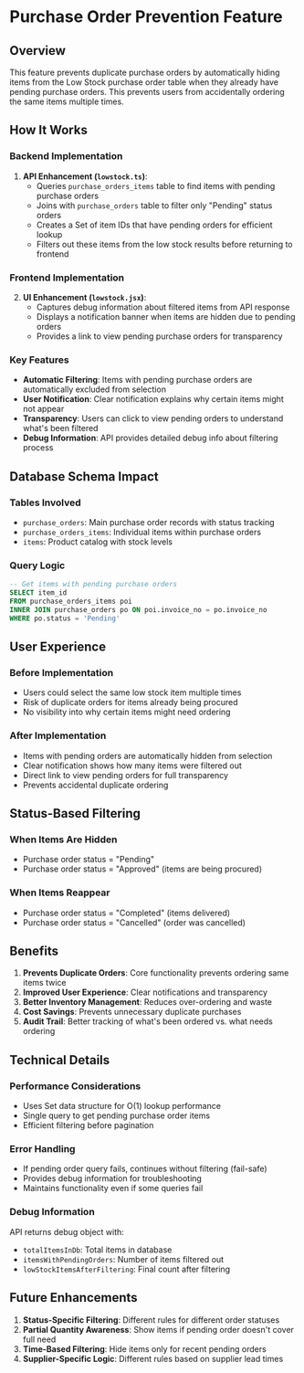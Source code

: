 # Purchase Order Prevention Feature

## Overview
This feature prevents duplicate purchase orders by automatically hiding items from the Low Stock purchase order table when they already have pending purchase orders. This prevents users from accidentally ordering the same items multiple times.

## How It Works

### Backend Implementation
1. **API Enhancement (`lowstock.ts`)**:
   - Queries `purchase_orders_items` table to find items with pending purchase orders
   - Joins with `purchase_orders` table to filter only "Pending" status orders
   - Creates a Set of item IDs that have pending orders for efficient lookup
   - Filters out these items from the low stock results before returning to frontend

### Frontend Implementation
2. **UI Enhancement (`lowstock.jsx`)**:
   - Captures debug information about filtered items from API response
   - Displays a notification banner when items are hidden due to pending orders
   - Provides a link to view pending purchase orders for transparency

### Key Features
- **Automatic Filtering**: Items with pending purchase orders are automatically excluded from selection
- **User Notification**: Clear notification explains why certain items might not appear
- **Transparency**: Users can click to view pending orders to understand what's been filtered
- **Debug Information**: API provides detailed debug info about filtering process

## Database Schema Impact

### Tables Involved
- `purchase_orders`: Main purchase order records with status tracking
- `purchase_orders_items`: Individual items within purchase orders
- `items`: Product catalog with stock levels

### Query Logic
```sql
-- Get items with pending purchase orders
SELECT item_id 
FROM purchase_orders_items poi
INNER JOIN purchase_orders po ON poi.invoice_no = po.invoice_no
WHERE po.status = 'Pending'
```

## User Experience

### Before Implementation
- Users could select the same low stock item multiple times
- Risk of duplicate orders for items already being procured
- No visibility into why certain items might need ordering

### After Implementation
- Items with pending orders are automatically hidden from selection
- Clear notification shows how many items were filtered out
- Direct link to view pending orders for full transparency
- Prevents accidental duplicate ordering

## Status-Based Filtering

### When Items Are Hidden
- Purchase order status = "Pending"
- Purchase order status = "Approved" (items are being procured)

### When Items Reappear
- Purchase order status = "Completed" (items delivered)
- Purchase order status = "Cancelled" (order was cancelled)

## Benefits

1. **Prevents Duplicate Orders**: Core functionality prevents ordering same items twice
2. **Improved User Experience**: Clear notifications and transparency
3. **Better Inventory Management**: Reduces over-ordering and waste
4. **Cost Savings**: Prevents unnecessary duplicate purchases
5. **Audit Trail**: Better tracking of what's been ordered vs. what needs ordering

## Technical Details

### Performance Considerations
- Uses Set data structure for O(1) lookup performance
- Single query to get pending purchase order items
- Efficient filtering before pagination

### Error Handling
- If pending order query fails, continues without filtering (fail-safe)
- Provides debug information for troubleshooting
- Maintains functionality even if some queries fail

### Debug Information
API returns debug object with:
- `totalItemsInDb`: Total items in database
- `itemsWithPendingOrders`: Number of items filtered out
- `lowStockItemsAfterFiltering`: Final count after filtering

## Future Enhancements

1. **Status-Specific Filtering**: Different rules for different order statuses
2. **Partial Quantity Awareness**: Show items if pending order doesn't cover full need
3. **Time-Based Filtering**: Hide items only for recent pending orders
4. **Supplier-Specific Logic**: Different rules based on supplier lead times
